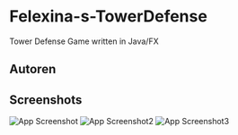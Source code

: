 # Felexina-s-TowerDefense

Tower Defense Game written in Java/FX 

## Autoren



## Screenshots

![App Screenshot](https://i.imgur.com/ESlRKzw.png)
![App Screenshot2](https://i.imgur.com/8N6Em9R.png)
![App Screenshot3](https://i.imgur.com/BKE1384.png)

